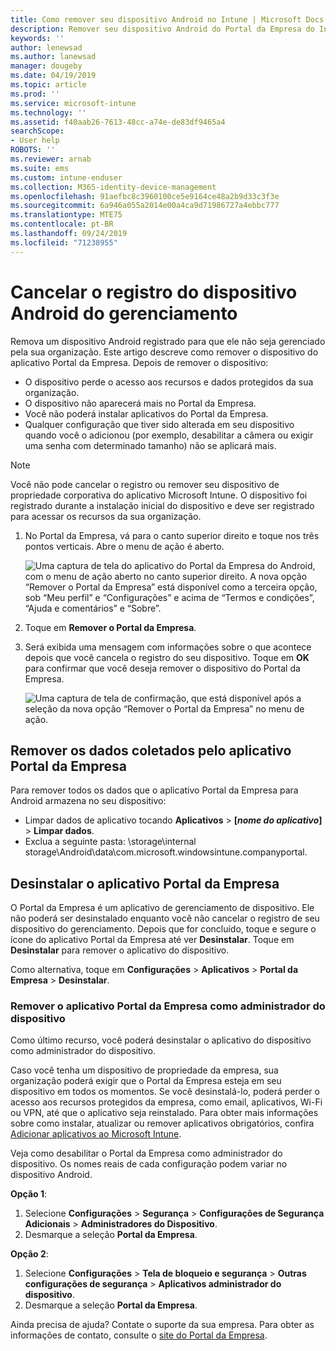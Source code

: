 ```yaml
---
title: Como remover seu dispositivo Android no Intune | Microsoft Docs
description: Remover seu dispositivo Android do Portal da Empresa do Intune
keywords: ''
author: lenewsad
ms.author: lanewsad
manager: dougeby
ms.date: 04/19/2019
ms.topic: article
ms.prod: ''
ms.service: microsoft-intune
ms.technology: ''
ms.assetid: f40aab26-7613-48cc-a74e-de83df9465a4
searchScope:
- User help
ROBOTS: ''
ms.reviewer: arnab
ms.suite: ems
ms.custom: intune-enduser
ms.collection: M365-identity-device-management
ms.openlocfilehash: 91aefbc8c3960100ce5e9164ce48a2b9d33c3f3e
ms.sourcegitcommit: 6a946a055a2014e00a4ca9d71986727a4ebbc777
ms.translationtype: MTE75
ms.contentlocale: pt-BR
ms.lasthandoff: 09/24/2019
ms.locfileid: "71238955"
---
```

# <a name="unenroll-your-android-device-from-management"></a>Cancelar o registro do dispositivo Android do gerenciamento  

Remova um dispositivo Android registrado para que ele não seja gerenciado pela sua organização. Este artigo descreve como remover o dispositivo do aplicativo Portal da Empresa. Depois de remover o dispositivo:  

* O dispositivo perde o acesso aos recursos e dados protegidos da sua organização.
* O dispositivo não aparecerá mais no Portal da Empresa.
* Você não poderá instalar aplicativos do Portal da Empresa.
* Qualquer configuração que tiver sido alterada em seu dispositivo quando você o adicionou (por exemplo, desabilitar a câmera ou exigir uma senha com determinado tamanho) não se aplicará mais.  

> [!NOTE]
> Você não pode cancelar o registro ou remover seu dispositivo de propriedade corporativa do aplicativo Microsoft Intune. O dispositivo foi registrado durante a instalação inicial do dispositivo e deve ser registrado para acessar os recursos da sua organização.  

1. No Portal da Empresa, vá para o canto superior direito e toque nos três pontos verticais. Abre o menu de ação é aberto.

   ![Uma captura de tela do aplicativo do Portal da Empresa do Android, com o menu de ação aberto no canto superior direito. A nova opção “Remover o Portal da Empresa” está disponível como a terceira opção, sob “Meu perfil” e “Configurações” e acima de “Termos e condições”, “Ajuda e comentários” e “Sobre”.](./media/android_remove_cp_menu_action_after_1705.png)

2. Toque em **Remover o Portal da Empresa**.  

3. Será exibida uma mensagem com informações sobre o que acontece depois que você cancela o registro do seu dispositivo. Toque em **OK** para confirmar que você deseja remover o dispositivo do Portal da Empresa.

   ![Uma captura de tela de confirmação, que está disponível após a seleção da nova opção “Remover o Portal da Empresa” no menu de ação.](./media/android_remove_cp_menu_confirmation_after_1705.png)

## <a name="remove-data-collected-by-the-company-portal-app"></a>Remover os dados coletados pelo aplicativo Portal da Empresa  

Para remover todos os dados que o aplicativo Portal da Empresa para Android armazena no seu dispositivo:

- Limpar dados de aplicativo tocando **Aplicativos** > **[*nome do aplicativo*]**  > **Limpar dados**.
- Exclua a seguinte pasta: \storage\internal storage\Android\data\com.microsoft.windowsintune.companyportal.

## <a name="uninstall-the-company-portal-app"></a>Desinstalar o aplicativo Portal da Empresa

O Portal da Empresa é um aplicativo de gerenciamento de dispositivo. Ele não poderá ser desinstalado enquanto você não cancelar o registro de seu dispositivo do gerenciamento. Depois que for concluído, toque e segure o ícone do aplicativo Portal da Empresa até ver **Desinstalar**. Toque em **Desinstalar** para remover o aplicativo do dispositivo.  

Como alternativa, toque em **Configurações** > **Aplicativos** > **Portal da Empresa** > **Desinstalar**.  

### <a name="remove-the-company-portal-app-as-a-device-administrator"></a>Remover o aplicativo Portal da Empresa como administrador do dispositivo

Como último recurso, você poderá desinstalar o aplicativo do dispositivo como administrador do dispositivo.  

Caso você tenha um dispositivo de propriedade da empresa, sua organização poderá exigir que o Portal da Empresa esteja em seu dispositivo em todos os momentos. Se você desinstalá-lo, poderá perder o acesso aos recursos protegidos da empresa, como email, aplicativos, Wi-Fi ou VPN, até que o aplicativo seja reinstalado. Para obter mais informações sobre como instalar, atualizar ou remover aplicativos obrigatórios, confira [Adicionar aplicativos ao Microsoft Intune](https://docs.microsoft.com/intune/apps-add#apps-that-are-added-automatically-by-intune).  

Veja como desabilitar o Portal da Empresa como administrador do dispositivo. Os nomes reais de cada configuração podem variar no dispositivo Android.  

**Opção 1**:  

1. Selecione **Configurações** > **Segurança** > **Configurações de Segurança Adicionais** > **Administradores do Dispositivo**.  
2. Desmarque a seleção **Portal da Empresa**.  

**Opção 2**:

1. Selecione **Configurações** > **Tela de bloqueio e segurança** > **Outras configurações de segurança** > **Aplicativos administrador do dispositivo**.
2. Desmarque a seleção **Portal da Empresa**.

Ainda precisa de ajuda? Contate o suporte da sua empresa. Para obter as informações de contato, consulte o [site do Portal da Empresa](https://go.microsoft.com/fwlink/?linkid=2010980).
